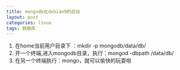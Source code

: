 ```yaml
---
title: mongodb在debian9的启动
layout: post
categories: linux
tags: 数据库
---
```

1. 在home当前用户目录下 ：mkdir -p mongodb/data/db/
2. 开一个终端,进入mongodb目录，执行：mongod  -dbpath /data/db/
3. 在另一个终端执行：mongo，就可以愉快的玩耍啦
